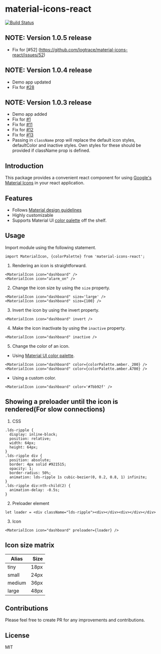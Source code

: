 # material-icons-react

[![Build Status](https://semaphoreci.com/api/v1/logtrace/material-icons-react/branches/master/shields_badge.svg)](https://semaphoreci.com/logtrace/material-icons-react)


## NOTE: Version 1.0.5 release

* Fix for [#52] (https://github.com/logtrace/material-icons-react/issues/52)

## NOTE: Version 1.0.4 release

* Demo app updated
* Fix for [#28](https://github.com/logtrace/material-icons-react/issues/28)


## NOTE: Version 1.0.3 release

* Demo app added
* Fix for [#1](https://github.com/logtrace/material-icons-react/issues/1)
* Fix for [#11](https://github.com/logtrace/material-icons-react/issues/11)
* Fix for [#12](https://github.com/logtrace/material-icons-react/issues/12)
* Fix for [#13](https://github.com/logtrace/material-icons-react/issues/13)
* Passing in `className` prop will replace the default icon styles, defaultColor and inactive styles. Own styles for these should be provided if className prop is defined.

## Introduction

This package provides a convenient react component for using [Google's Material Icons](https://material.io/icons/) in your react application.

## Features

* Follows [Material design guidelines](https://google.github.io/material-design-icons/#icon-font-for-the-web)
* Highly customizable
* Supports Material UI [color palette](https://www.materialui.co/colors) off the shelf.

## Usage

Import module using the following statement.

```
import MaterialIcon, {colorPalette} from 'material-icons-react';
```

1. Rendering an icon is straightforward.

```
<MaterialIcon icon="dashboard" />
<MaterialIcon icon="alarm_on" />
```
2. Change the icon size by using the `size` property.

```
<MaterialIcon icon="dashboard" size='large' />
<MaterialIcon icon="dashboard" size={100} />
```
3. Invert the icon by using the invert property.
```
<MaterialIcon icon="dashboard" invert />
```
4. Make the icon inactivate by using the `inactive` property.
```
<MaterialIcon icon="dashboard" inactive />
```
5. Change the color of an icon.
* Using [Material UI color palette](https://www.materialui.co/colors).
```
<MaterialIcon icon="dashboard" color={colorPalette.amber._200} />
<MaterialIcon icon="dashboard" color={colorPalette.amber.A700} />
```
* Using a custom color.
```
<MaterialIcon icon="dashboard" color='#7bb92f' />
```

## Showing a preloader until the icon is rendered(For slow connections)
1. CSS

```
.lds-ripple {
  display: inline-block;
  position: relative;
  width: 64px;
  height: 64px;
}
.lds-ripple div {
  position: absolute;
  border: 4px solid #921515;
  opacity: 1;
  border-radius: 50%;
  animation: lds-ripple 1s cubic-bezier(0, 0.2, 0.8, 1) infinite;
}
.lds-ripple div:nth-child(2) {
  animation-delay: -0.5s;
}
```

2. Preloader element

```
let loader = <div className="lds-ripple"><div></div><div></div></div>
```

3. Icon

```
<MaterialIcon icon="dashboard" preloader={loader} />
```

## Icon size matrix
| Alias | Size |
|-------|-----:|
| tiny  | 18px |
| small | 24px |
| medium| 36px |
| large | 48px |

## Contributions

Please feel free to create PR for any improvements and contributions.

## License

MIT
